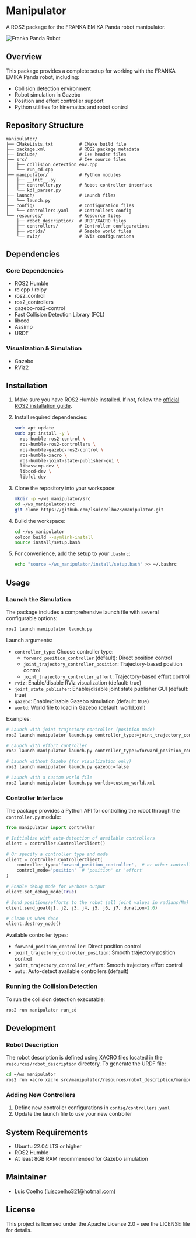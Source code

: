 # Manipulator

A ROS2 package for the FRANKA EMIKA Panda robot manipulator.

![Franka Panda Robot](https://franka.de/wp-content/uploads/2020/07/panda-robot-arm-1.jpg)

## Overview

This package provides a complete setup for working with the FRANKA EMIKA Panda robot, including:

- Collision detection environment
- Robot simulation in Gazebo
- Position and effort controller support
- Python utilities for kinematics and robot control

## Repository Structure

```
manipulator/
├── CMakeLists.txt          # CMake build file
├── package.xml             # ROS2 package metadata
├── include/                # C++ header files
├── src/                    # C++ source files
│   ├── collision_detection_env.cpp
│   └── run_cd.cpp
├── manipulator/            # Python modules
│   ├── __init__.py
│   ├── controller.py       # Robot controller interface
│   └── kdl_parser.py
├── launch/                 # Launch files
│   └── launch.py
├── config/                 # Configuration files  
│   └── controllers.yaml    # Controllers config
└── resources/              # Resource files
    ├── robot_description/  # URDF/XACRO files
    ├── controllers/        # Controller configurations
    ├── worlds/             # Gazebo world files
    └── rviz/               # RViz configurations
```

## Dependencies

### Core Dependencies
- ROS2 Humble
- rclcpp / rclpy
- ros2_control
- ros2_controllers
- gazebo-ros2-control
- Fast Collision Detection Library (FCL)
- libccd
- Assimp
- URDF

### Visualization & Simulation
- Gazebo
- RViz2

## Installation

1. Make sure you have ROS2 Humble installed. If not, follow the [official ROS2 installation guide](https://docs.ros.org/en/humble/Installation.html).

2. Install required dependencies:
   ```bash
   sudo apt update
   sudo apt install -y \
     ros-humble-ros2-control \
     ros-humble-ros2-controllers \
     ros-humble-gazebo-ros2-control \
     ros-humble-xacro \
     ros-humble-joint-state-publisher-gui \
     libassimp-dev \
     libccd-dev \
     libfcl-dev
   ```

3. Clone the repository into your workspace:
   ```bash
   mkdir -p ~/ws_manipulator/src
   cd ~/ws_manipulator/src
   git clone https://github.com/lsuiceolho23/manipulator.git
   ```

4. Build the workspace:
   ```bash
   cd ~/ws_manipulator
   colcon build --symlink-install
   source install/setup.bash
   ```

5. For convenience, add the setup to your `.bashrc`:
   ```bash
   echo "source ~/ws_manipulator/install/setup.bash" >> ~/.bashrc
   ```

## Usage

### Launch the Simulation

The package includes a comprehensive launch file with several configurable options:

```bash
ros2 launch manipulator launch.py
```

Launch arguments:
- `controller_type`: Choose controller type:
  - `forward_position_controller` (default): Direct position control
  - `joint_trajectory_controller_position`: Trajectory-based position control
  - `joint_trajectory_controller_effort`: Trajectory-based effort control
- `rviz`: Enable/disable RViz visualization (default: true)
- `joint_state_publisher`: Enable/disable joint state publisher GUI (default: true)
- `gazebo`: Enable/disable Gazebo simulation (default: true)
- `world`: World file to load in Gazebo (default: world.xml)

Examples:
```bash
# Launch with joint trajectory controller (position mode)
ros2 launch manipulator launch.py controller_type:=joint_trajectory_controller_position

# Launch with effort controller
ros2 launch manipulator launch.py controller_type:=forward_position_controller

# Launch without Gazebo (for visualization only)
ros2 launch manipulator launch.py gazebo:=false

# Launch with a custom world file
ros2 launch manipulator launch.py world:=custom_world.xml
```

### Controller Interface

The package provides a Python API for controlling the robot through the `controller.py` module:

```python
from manipulator import controller

# Initialize with auto-detection of available controllers
client = controller.ControllerClient()

# Or specify a controller type and mode
client = controller.ControllerClient(
    controller_type='forward_position_controller',  # or other controller types
    control_mode='position'  # 'position' or 'effort'
)

# Enable debug mode for verbose output
client.set_debug_mode(True)

# Send positions/efforts to the robot (all joint values in radians/Nm)
client.send_goal(j1, j2, j3, j4, j5, j6, j7, duration=2.0)

# Clean up when done
client.destroy_node()
```

Available controller types:
- `forward_position_controller`: Direct position control
- `joint_trajectory_controller_position`: Smooth trajectory position control
- `joint_trajectory_controller_effort`: Smooth trajectory effort control
- `auto`: Auto-detect available controllers (default)

### Running the Collision Detection

To run the collision detection executable:

```bash
ros2 run manipulator run_cd
```

## Development

### Robot Description

The robot description is defined using XACRO files located in the `resources/robot_description` directory. To generate the URDF file:

```bash
cd ~/ws_manipulator
ros2 run xacro xacro src/manipulator/resources/robot_description/manipulator.urdf.xacro > src/manipulator/resources/robot_description/manipulator.urdf
```

### Adding New Controllers

1. Define new controller configurations in `config/controllers.yaml`
2. Update the launch file to use your new controller

## System Requirements

- Ubuntu 22.04 LTS or higher
- ROS2 Humble
- At least 8GB RAM recommended for Gazebo simulation

## Maintainer

- Luís Coelho (luiscoelho321@hotmail.com)

## License

This project is licensed under the Apache License 2.0 - see the LICENSE file for details.